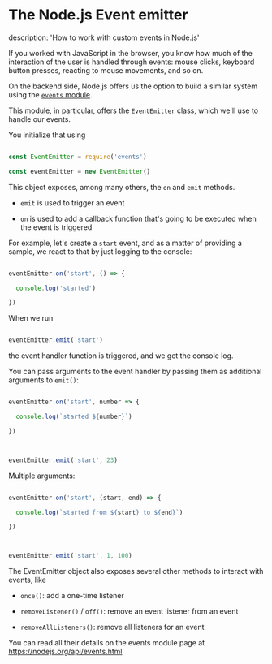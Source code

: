 





# The Node.js Event emitter

description: 'How to work with custom events in Node.js'





If you worked with JavaScript in the browser, you know how much of the interaction of the user is handled through events: mouse clicks, keyboard button presses, reacting to mouse movements, and so on.



On the backend side, Node.js offers us the option to build a similar system using the [`events` module](https://nodejs.org/api/events.html).



This module, in particular, offers the `EventEmitter` class, which we'll use to handle our events.



You initialize that using



```js

const EventEmitter = require('events')

const eventEmitter = new EventEmitter()

```



This object exposes, among many others, the `on` and `emit` methods.



* `emit` is used to trigger an event

* `on` is used to add a callback function that's going to be executed when the event is triggered



For example, let's create a `start` event, and as a matter of providing a sample, we react to that by just logging to the console:



```js

eventEmitter.on('start', () => {

  console.log('started')

})

```



When we run



```js

eventEmitter.emit('start')

```



the event handler function is triggered, and we get the console log.



You can pass arguments to the event handler by passing them as additional arguments to `emit()`:



```js

eventEmitter.on('start', number => {

  console.log(`started ${number}`)

})



eventEmitter.emit('start', 23)

```



Multiple arguments:



```js

eventEmitter.on('start', (start, end) => {

  console.log(`started from ${start} to ${end}`)

})



eventEmitter.emit('start', 1, 100)

```



The EventEmitter object also exposes several other methods to interact with events, like



* `once()`: add a one-time listener

* `removeListener()` / `off()`: remove an event listener from an event

* `removeAllListeners()`: remove all listeners for an event



You can read all their details on the events module page at <https://nodejs.org/api/events.html>

